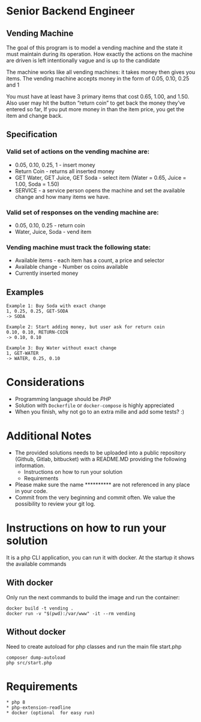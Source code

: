 # Senior Backend Engineer
## Vending Machine

The goal of this program is to model a vending machine and the state it must maintain during its operation. How exactly the actions on the machine are driven is left intentionally vague and is up to the candidate

The machine works like all vending machines: it takes money then gives you items. The vending machine accepts money in the form of 0.05, 0.10, 0.25 and 1

You must have at least have 3 primary items that cost 0.65, 1.00, and 1.50. Also user may hit the button “return coin” to get back the money they’ve entered so far, If you put more money in than the item price, you get the item and change back.

## Specification

### Valid set of actions on the vending machine are:

* 0.05, 0.10, 0.25, 1 - insert money
* Return Coin - returns all inserted money
* GET Water, GET Juice, GET Soda - select item (Water = 0.65, Juice = 1.00, Soda = 1.50)
* SERVICE - a service person opens the machine and set the available change and how many items we have.

### Valid set of responses on the vending machine are:

* 0.05, 0.10, 0.25 - return coin
* Water,  Juice, Soda - vend item

### Vending machine must track the following state:

* Available items - each item has a count, a price and selector
* Available change - Number os coins available
* Currently inserted money

## Examples
```
Example 1: Buy Soda with exact change
1, 0.25, 0.25, GET-SODA
-> SODA

Example 2: Start adding money, but user ask for return coin
0.10, 0.10, RETURN-COIN
-> 0.10, 0.10

Example 3: Buy Water without exact change
1, GET-WATER
-> WATER, 0.25, 0.10
```

# Considerations
* Programming language should be *PHP*
* Solution with `Dockerfile` or `docker-compose` is highly appreciated
* When you finish,  why not go to an extra mille and add some tests? :)

# Additional Notes
* The provided solutions needs to be uploaded into a public repository (Github, Gitlab, bitbucket) with a README.MD providing the following information.
    * Instructions on how to run your solution
    * Requirements
* Please make sure the name ********** are not referenced in any place in your code.
* Commit from the very beginning and commit often. We value the possibility to review your git log.

# Instructions on how to run your solution
It is a php CLI application, you can run it with docker. At the startup it shows the available commands
## With docker
Only run the next commands to build the image and run the container:

    docker build -t vending .
    docker run -v "$(pwd):/var/www" -it --rm vending
## Without docker
Need to create autoload for php classes and run the main file start.php

    composer dump-autoload
    php src/start.php

# Requirements

    * php 8
    * php-extension-readline
    * docker (optional  for easy run)


